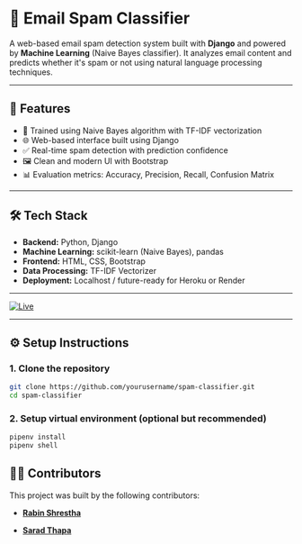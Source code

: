 # 📧 Email Spam Classifier

A web-based email spam detection system built with **Django** and powered by **Machine Learning** (Naive Bayes classifier). It analyzes email content and predicts whether it's spam or not using natural language processing techniques.

---

## 🚀 Features

- 🧠 Trained using Naive Bayes algorithm with TF-IDF vectorization
- 🌐 Web-based interface built using Django
- ✅ Real-time spam detection with prediction confidence
- 🖼️ Clean and modern UI with Bootstrap
- 📊 Evaluation metrics: Accuracy, Precision, Recall, Confusion Matrix

---

## 🛠️ Tech Stack

- **Backend:** Python, Django
- **Machine Learning:** scikit-learn (Naive Bayes), pandas
- **Frontend:** HTML, CSS, Bootstrap
- **Data Processing:** TF-IDF Vectorizer
- **Deployment:** Localhost / future-ready for Heroku or Render

---

[![Live](https://img.shields.io/badge/Live%20Demo-Online-green?style=flat-square&logo=python)](https://detectspam.pythonanywhere.com/)

---

## ⚙️ Setup Instructions

### 1. Clone the repository

```bash
git clone https://github.com/yourusername/spam-classifier.git
cd spam-classifier
```

### 2. Setup virtual environment (optional but recommended)
```bash
pipenv install
pipenv shell
```

## 👨‍💻 Contributors

This project was built by the following contributors:

- [**Rabin Shrestha**](https://github.com/itsrawbin)

- [**Sarad Thapa**](https://github.com/saradjung)
